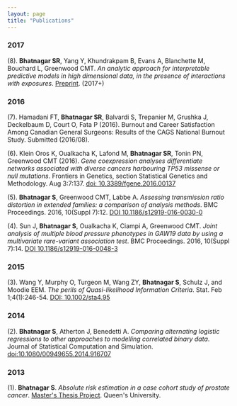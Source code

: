 ```yaml
---
layout: page
title: "Publications"
---
```


### 2017

(8). **Bhatnagar SR**, Yang Y, Khundrakpam B, Evans A, Blanchette M, Bouchard L, Greenwood CMT. _An analytic approach for interpretable predictive models in high dimensional data, in the presence of interactions with exposures_. <a href="https://doi.org/10.1101/102475">Preprint</a>. (2017+)

### 2016

(7). Hamadani FT, **Bhatnagar SR**, Balvardi S, Trepanier M, Grushka J, Deckelbaum D, Court O, Fata P
(2016). Burnout and Career Satisfaction Among Canadian General Surgeons: Results of the CAGS
National Burnout Study. Submitted (2016/08).


(6). Klein Oros K, Oualkacha K, Lafond M, **Bhatnagar SR**, Tonin PN, Greenwood CMT (2016). _Gene coexpression analyses differentiate networks associated with diverse cancers harbouring TP53 missense or null mutations_. Frontiers in Genetics, section Statistical Genetics and Methodology. Aug 3:7:137. [doi:  10.3389/fgene.2016.00137](https://www.ncbi.nlm.nih.gov/pmc/articles/PMC4971393/)

(5). **Bhatnagar S**, Greenwood CMT, Labbe A. _Assessing transmission ratio distortion in extended families: a comparison of analysis methods_. BMC Proceedings. 2016, 10(Suppl 7):12. [DOI 10.1186/s12919-016-0030-0](http://rdcu.be/mHtM)

(4). Sun J, **Bhatnagar S**, Oualkacha K, Ciampi A, Greenwood CMT. _Joint analysis of multiple blood pressure phenotypes in GAW19 data by using a multivariate rare-variant association test_. BMC Proceedings. 2016, 10(Suppl 7):14. [DOI 10.1186/s12919-016-0048-3](http://rdcu.be/mHth)


### 2015

(3). Wang Y, Murphy O, Turgeon M, Wang ZY, **Bhatnagar S**, Schulz J, and Moodie EEM. _The perils of Quasi-likelihood Information Criteria_. Stat. Feb 1;4(1):246-54. [DOI: 10.1002/sta4.95](http://onlinelibrary.wiley.com/doi/10.1002/sta4.95/full)


### 2014

(2). **Bhatnagar S**, Atherton J, Benedetti A. _Comparing alternating logistic regressions to other approaches to modelling correlated binary data_. Journal of Statistical Computation and Simulation. [doi:10.1080/00949655.2014.916707](http://www.tandfonline.com/doi/full/10.1080/00949655.2014.916707#.U7_isnWx22i)


### 2013

(1). **Bhatnagar S**. _Absolute risk estimation in a case cohort study of prostate cancer_. [Master's Thesis Project](http://qspace.library.queensu.ca/handle/1974/8279). Queen's University.
